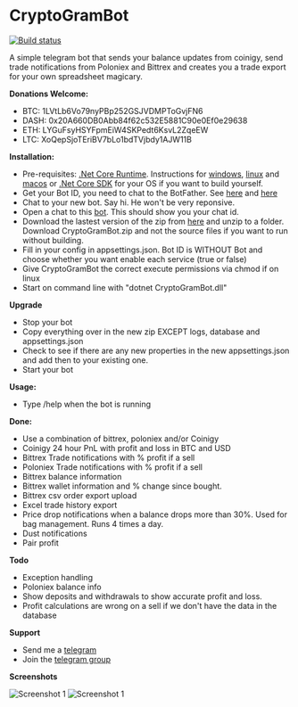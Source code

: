 # CryptoGramBot

[![Build status](https://ci.appveyor.com/api/projects/status/64877qbjrmvirbar/branch/master?svg=true)](https://ci.appveyor.com/project/mehtadone/telecoinigy/branch/master)

A simple telegram bot that sends your balance updates from coinigy, send trade notifications from Poloniex and Bittrex and creates you a trade export for your own spreadsheet magicary.

**Donations Welcome:**
* BTC: 1LVtLb6Vo79nyPBp252GSJVDMPToGvjFN6
* DASH: 0x20A660DB0Abb84f62c532E5881C90e0Ef0e29638
* ETH: LYGuFsyHSYFpmEiW4SKPedt6KsvL2ZqeEW
* LTC: XoQepSjoTEriBV7bLo1bdTVjbdy1AJW11B

**Installation:**

* Pre-requisites: [.Net Core Runtime](https://www.microsoft.com/net/download/core#/runtime). Instructions for [windows](https://www.microsoft.com/net/download/core#/runtime), [linux](https://www.microsoft.com/net/download/linux) and [macos](https://www.microsoft.com/net/download/core#/runtime) or [.Net Core SDK](https://www.microsoft.com/net/core#windowscmd) for your OS if you want to build yourself. 
* Get your Bot ID, you need to chat to the BotFather. See [here](https://core.telegram.org/bots#3-how-do-i-create-a-bot) and [here](https://core.telegram.org/bots#6-botfather) 
* Chat to your new bot. Say hi. He won't be very reponsive.
* Open a chat to this [bot](https://t.me/get_id_bot). This should show you your chat id.
* Download the lastest version of the zip from [here](https://github.com/mehtadone/CryptoGramBot/releases) and unzip to a folder. Download CryptoGramBot.zip and not the source files if you want to run without building. 
* Fill in your config in appsettings.json. Bot ID is WITHOUT Bot and choose whether you want enable each service (true or false)
* Give CryptoGramBot the correct execute permissions via chmod if on linux
* Start on command line with "dotnet CryptoGramBot.dll"

**Upgrade**

* Stop your bot
* Copy everything over in the new zip EXCEPT logs, database and appsettings.json
* Check to see if there are any new properties in the new appsettings.json and add then to your existing one. 
* Start your bot

**Usage:**
* Type /help when the bot is running

**Done:**
* Use a combination of bittrex, poloniex and/or Coinigy
* Coinigy 24 hour PnL with profit and loss in BTC and USD
* Bittrex Trade notifications with % profit if a sell 
* Poloniex Trade notifications with % profit if a sell
* Bittrex balance information
* Bittrex wallet information and % change since bought.
* Bittrex csv order export upload
* Excel trade history export
* Price drop notifications when a balance drops more than 30%. Used for bag management. Runs 4 times a day.
* Dust notifications
* Pair profit 

**Todo**
* Exception handling
* Poloniex balance info
* Show deposits and withdrawals to show accurate profit and loss. 
* Profit calculations are wrong on a sell if we don't have the data in the database

**Support**
* Send me a [telegram](https://t.me/mehtadone)
* Join the [telegram group](https://t.me/joinchat/AYGQfg7ZauzhAxe5QyU4Tg)

**Screenshots**

![Screenshot 1](https://github.com/mehtadone/CryptoGramBot/blob/master/CryptoGramBot/images/screenshot.png?raw=true)
![Screenshot 1](https://github.com/mehtadone/CryptoGramBot/blob/master/CryptoGramBot/images/screenshot-1.png?raw=true)
